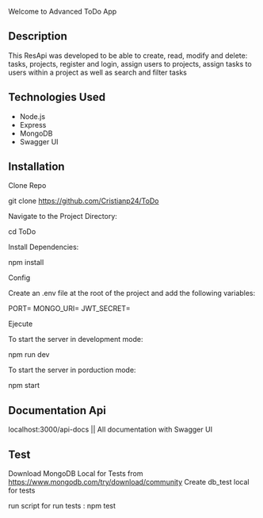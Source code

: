 Welcome to Advanced ToDo App 


## Description

This ResApi was developed to be able to create, read, modify and delete: tasks, projects, register and login, assign users to projects, assign tasks to users within a project as well as search and filter tasks

## Technologies Used

- Node.js
- Express
- MongoDB
- Swagger UI

## Installation

   Clone Repo 

   git clone https://github.com/Cristianp24/ToDo

Navigate to the Project Directory:

cd ToDo

Install Dependencies: 

npm install

Config 

Create an .env file at the root of the project and add the following variables:

PORT=
MONGO_URI=
JWT_SECRET=

Ejecute

To start the server in development mode:

npm run dev

To start the server in porduction mode:


npm start 


## Documentation Api

localhost:3000/api-docs ||  All documentation with Swagger UI


## Test 

Download MongoDB Local for Tests from https://www.mongodb.com/try/download/community
Create db_test local for tests

run script for run tests : npm test






